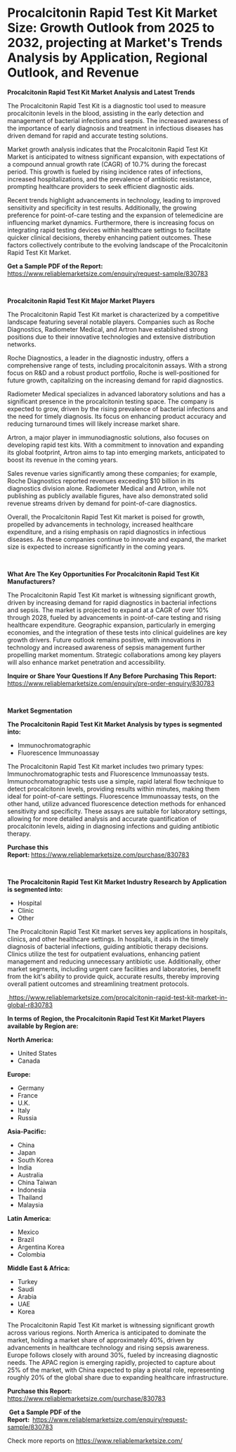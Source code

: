 <p><h1>Procalcitonin Rapid Test Kit Market Size: Growth Outlook from 2025 to 2032, projecting at Market's Trends Analysis by Application, Regional Outlook, and Revenue</h1></p><p><strong>Procalcitonin Rapid Test Kit Market Analysis and Latest Trends</strong></p>
<p><p>The Procalcitonin Rapid Test Kit is a diagnostic tool used to measure procalcitonin levels in the blood, assisting in the early detection and management of bacterial infections and sepsis. The increased awareness of the importance of early diagnosis and treatment in infectious diseases has driven demand for rapid and accurate testing solutions. </p><p>Market growth analysis indicates that the Procalcitonin Rapid Test Kit Market is anticipated to witness significant expansion, with expectations of a compound annual growth rate (CAGR) of 10.7% during the forecast period. This growth is fueled by rising incidence rates of infections, increased hospitalizations, and the prevalence of antibiotic resistance, prompting healthcare providers to seek efficient diagnostic aids. </p><p>Recent trends highlight advancements in technology, leading to improved sensitivity and specificity in test results. Additionally, the growing preference for point-of-care testing and the expansion of telemedicine are influencing market dynamics. Furthermore, there is increasing focus on integrating rapid testing devices within healthcare settings to facilitate quicker clinical decisions, thereby enhancing patient outcomes. These factors collectively contribute to the evolving landscape of the Procalcitonin Rapid Test Kit Market.</p></p>
<p><strong>Get a Sample PDF of the Report:&nbsp;</strong> <a href="https://www.reliablemarketsize.com/enquiry/request-sample/830783?utm_campaign=2778&utm_medium=2&utm_source=Github&utm_content=ia&utm_term=03032025&utm_id=procalcitonin-rapid-test-kit">https://www.reliablemarketsize.com/enquiry/request-sample/830783</a></p>
<p>&nbsp;</p>
<p><strong>Procalcitonin Rapid Test Kit Major Market Players</strong></p>
<p><p>The Procalcitonin Rapid Test Kit market is characterized by a competitive landscape featuring several notable players. Companies such as Roche Diagnostics, Radiometer Medical, and Artron have established strong positions due to their innovative technologies and extensive distribution networks.</p><p>Roche Diagnostics, a leader in the diagnostic industry, offers a comprehensive range of tests, including procalcitonin assays. With a strong focus on R&D and a robust product portfolio, Roche is well-positioned for future growth, capitalizing on the increasing demand for rapid diagnostics.</p><p>Radiometer Medical specializes in advanced laboratory solutions and has a significant presence in the procalcitonin testing space. The company is expected to grow, driven by the rising prevalence of bacterial infections and the need for timely diagnosis. Its focus on enhancing product accuracy and reducing turnaround times will likely increase market share.</p><p>Artron, a major player in immunodiagnostic solutions, also focuses on developing rapid test kits. With a commitment to innovation and expanding its global footprint, Artron aims to tap into emerging markets, anticipated to boost its revenue in the coming years.</p><p>Sales revenue varies significantly among these companies; for example, Roche Diagnostics reported revenues exceeding $10 billion in its diagnostics division alone. Radiometer Medical and Artron, while not publishing as publicly available figures, have also demonstrated solid revenue streams driven by demand for point-of-care diagnostics.</p><p>Overall, the Procalcitonin Rapid Test Kit market is poised for growth, propelled by advancements in technology, increased healthcare expenditure, and a rising emphasis on rapid diagnostics in infectious diseases. As these companies continue to innovate and expand, the market size is expected to increase significantly in the coming years.</p></p>
<p>&nbsp;</p>
<p><strong>What Are The Key Opportunities For Procalcitonin Rapid Test Kit Manufacturers?</strong></p>
<p><p>The Procalcitonin Rapid Test Kit market is witnessing significant growth, driven by increasing demand for rapid diagnostics in bacterial infections and sepsis. The market is projected to expand at a CAGR of over 10% through 2028, fueled by advancements in point-of-care testing and rising healthcare expenditure. Geographic expansion, particularly in emerging economies, and the integration of these tests into clinical guidelines are key growth drivers. Future outlook remains positive, with innovations in technology and increased awareness of sepsis management further propelling market momentum. Strategic collaborations among key players will also enhance market penetration and accessibility.</p></p>
<p><strong>Inquire or Share Your Questions If Any Before Purchasing This Report:</strong> <a href="https://www.reliablemarketsize.com/enquiry/pre-order-enquiry/830783?utm_campaign=2778&utm_medium=2&utm_source=Github&utm_content=ia&utm_term=03032025&utm_id=procalcitonin-rapid-test-kit">https://www.reliablemarketsize.com/enquiry/pre-order-enquiry/830783</a></p>
<p>&nbsp;</p>
<p><strong>Market Segmentation</strong></p>
<p><strong>The Procalcitonin Rapid Test Kit Market Analysis by types is segmented into:</strong></p>
<p><ul><li>Immunochromatographic</li><li>Fluorescence Immunoassay</li></ul></p>
<p><p>The Procalcitonin Rapid Test Kit market includes two primary types: Immunochromatographic tests and Fluorescence Immunoassay tests. Immunochromatographic tests use a simple, rapid lateral flow technique to detect procalcitonin levels, providing results within minutes, making them ideal for point-of-care settings. Fluorescence Immunoassay tests, on the other hand, utilize advanced fluorescence detection methods for enhanced sensitivity and specificity. These assays are suitable for laboratory settings, allowing for more detailed analysis and accurate quantification of procalcitonin levels, aiding in diagnosing infections and guiding antibiotic therapy.</p></p>
<p><strong>Purchase this Report:&nbsp;</strong><a href="https://www.reliablemarketsize.com/purchase/830783?utm_campaign=2778&utm_medium=2&utm_source=Github&utm_content=ia&utm_term=03032025&utm_id=procalcitonin-rapid-test-kit">https://www.reliablemarketsize.com/purchase/830783</a></p>
<p>&nbsp;</p>
<p><strong>The Procalcitonin Rapid Test Kit Market Industry Research by Application is segmented into:</strong></p>
<p><ul><li>Hospital</li><li>Clinic</li><li>Other</li></ul></p>
<p><p>The Procalcitonin Rapid Test Kit market serves key applications in hospitals, clinics, and other healthcare settings. In hospitals, it aids in the timely diagnosis of bacterial infections, guiding antibiotic therapy decisions. Clinics utilize the test for outpatient evaluations, enhancing patient management and reducing unnecessary antibiotic use. Additionally, other market segments, including urgent care facilities and laboratories, benefit from the kit's ability to provide quick, accurate results, thereby improving overall patient outcomes and streamlining treatment protocols.</p></p>
<p><a href="https://www.reliablemarketsize.com/procalcitonin-rapid-test-kit-market-in-global-r830783?utm_campaign=2778&utm_medium=2&utm_source=Github&utm_content=ia&utm_term=03032025&utm_id=procalcitonin-rapid-test-kit">&nbsp;https://www.reliablemarketsize.com/procalcitonin-rapid-test-kit-market-in-global-r830783</a></p>
<p><strong>In terms of Region, the Procalcitonin Rapid Test Kit Market Players available by Region are:</strong></p>
<p>
    <p> <strong> North America: </strong>
        <ul>
            <li>United States</li>
            <li>Canada</li>
        </ul>
        </p> 
    <p> <strong> Europe: </strong>
        <ul>
            <li>Germany</li>
            <li>France</li>
            <li>U.K.</li>
            <li>Italy</li>
            <li>Russia</li>
        </ul>
        </p> 
    <p> <strong> Asia-Pacific: </strong>
        <ul>
            <li>China</li>
            <li>Japan</li>
            <li>South Korea</li>
            <li>India</li>
            <li>Australia</li>
            <li>China Taiwan</li>
            <li>Indonesia</li>
            <li>Thailand</li>
            <li>Malaysia</li>
        </ul>
        </p> 
    <p> <strong> Latin America: </strong>
        <ul>
            <li>Mexico</li>
            <li>Brazil</li>
            <li>Argentina Korea</li>
            <li>Colombia</li>
        </ul>
        </p> 
    <p> <strong> Middle East & Africa: </strong>
        <ul>
            <li>Turkey</li>
            <li>Saudi</li>
            <li>Arabia</li>
            <li>UAE</li>
            <li>Korea</li>
        </ul>
    </p>
    </p>
<p><p>The Procalcitonin Rapid Test Kit market is witnessing significant growth across various regions. North America is anticipated to dominate the market, holding a market share of approximately 40%, driven by advancements in healthcare technology and rising sepsis awareness. Europe follows closely with around 30%, fueled by increasing diagnostic needs. The APAC region is emerging rapidly, projected to capture about 25% of the market, with China expected to play a pivotal role, representing roughly 20% of the global share due to expanding healthcare infrastructure.</p></p>
<p><strong>Purchase this Report: </strong><a href="https://www.reliablemarketsize.com/purchase/830783?utm_campaign=2778&utm_medium=2&utm_source=Github&utm_content=ia&utm_term=03032025&utm_id=procalcitonin-rapid-test-kit">https://www.reliablemarketsize.com/purchase/830783</a></p>
<p>&nbsp;<strong>Get a Sample PDF of the Report:&nbsp;&nbsp;</strong><a href="https://www.reliablemarketsize.com/enquiry/request-sample/830783?utm_campaign=2778&utm_medium=2&utm_source=Github&utm_content=ia&utm_term=03032025&utm_id=procalcitonin-rapid-test-kit">https://www.reliablemarketsize.com/enquiry/request-sample/830783</a></p>
<p><strong></strong></p>
<p>Check more reports on <a href="https://www.reliablemarketsize.com/?utm_campaign=2778&utm_medium=2&utm_source=Github&utm_content=ia&utm_term=03032025&utm_id=procalcitonin-rapid-test-kit">https://www.reliablemarketsize.com/</a></p>